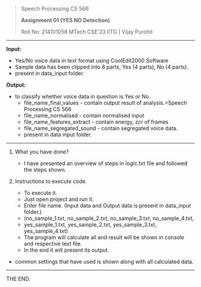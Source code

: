 >Speech Processing CS 566
>
>**Assignment 01 (YES NO Detection)**
>
>Roll No: 214101058 MTech CSE'23 IITG | Vijay Purohit

-------------------------------------------

**Input:**  
 * Yes/No voice data in text format using CoolEdit2000 Software
 * Sample data has been clipped into 8 parts, Yes (4 parts), No (4 parts).
 * present in data_input folder.
 
**Output:**  
 * to classify whether voice data in question is Yes or No.
   * file_name_final_values - contain output result of analysis.>Speech Processing CS 566
   * file_name_normalised - contain normalised input
   * file_name_features_extract - contain energy, zcr of frames
   * file_name_segregated_sound - contain segregated voice data.
   * present in data input folder.
		
---------------------------------------------
1. What you have done?
   * I have presented an overview of steps in logic.txt file and followed the steps shown.

2. Instructions to execute code.
   * To execute it.
   * Just open project and run it.
   * Enter file name. (Input data and Output data is present in data_input folder.)
   * (no_sample_1.txt, no_sample_2.txt, no_sample_3.txt, no_sample_4.txt, 
   * yes_sample_1.txt, yes_sample_2.txt, yes_sample_3.txt, yes_sample_4.txt)
   * The program will calculate all and result will be shown in console and respective text file.
   * In the end it will present its output.
  
 * common settings that have used is shown along with all calculated data.

-------------------------------------------------
THE END.
